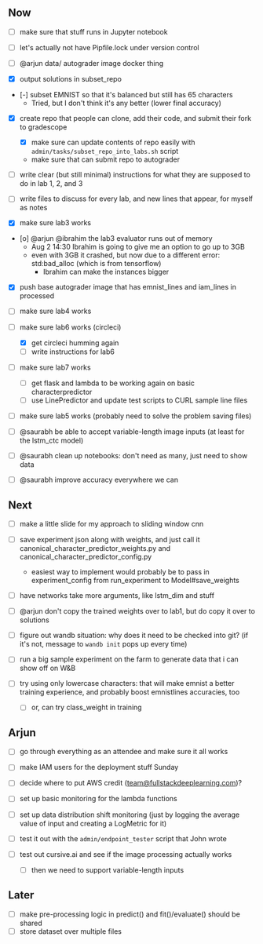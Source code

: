 ## Now

- [ ] make sure that stuff runs in Jupyter notebook

- [ ] let's actually not have Pipfile.lock under version control

- [ ] @arjun data/ autograder image docker thing

- [x] output solutions in subset_repo
- [-] subset EMNIST so that it's balanced but still has 65 characters
    - Tried, but I don't think it's any better (lower final accuracy)

- [x] create repo that people can clone, add their code, and submit their fork to gradescope
    - [x] make sure can update contents of repo easily with `admin/tasks/subset_repo_into_labs.sh` script
    - make sure that can submit repo to autograder

- [ ] write clear (but still minimal) instructions for what they are supposed to do in lab 1, 2, and 3

- [ ] write files to discuss for every lab, and new lines that appear, for myself as notes

- [x] make sure lab3 works

- [o] @arjun @ibrahim the lab3 evaluator runs out of memory
    - Aug 2 14:30 Ibrahim is going to give me an option to go up to 3GB
    - even with 3GB it crashed, but now due to a different error: std:bad_alloc (which is from tensorflow)
        - Ibrahim can make the instances bigger

- [x] push base autograder image that has emnist_lines and iam_lines in processed

- [ ] make sure lab4 works

- [ ] make sure lab6 works (circleci)
    - [x] get circleci humming again
    - [ ] write instructions for lab6

- [ ] make sure lab7 works
    - [ ] get flask and lambda to be working again on basic characterpredictor
    - [ ] use LinePredictor and update test scripts to CURL sample line files

- [ ] make sure lab5 works (probably need to solve the problem saving files)

- [ ] @saurabh be able to accept variable-length image inputs (at least for the lstm_ctc model)
- [ ] @saurabh clean up notebooks: don't need as many, just need to show data
- [ ] @saurabh improve accuracy everywhere we can

## Next

- [ ] make a little slide for my approach to sliding window cnn

- [ ] save experiment json along with weights, and just call it canonical_character_predictor_weights.py and canonical_character_predictor_config.py
    - easiest way to implement would probably be to pass in experiment_config from run_experiment to Model#save_weights
- [ ] have networks take more arguments, like lstm_dim and stuff

- [ ] @arjun don't copy the trained weights over to lab1, but do copy it over to solutions

- [ ] figure out wandb situation: why does it need to be checked into git? (if it's not, message to `wandb init` pops up every time)

- [ ] run a big sample experiment on the farm to generate data that i can show off on W&B

- [ ] try using only lowercase characters: that will make emnist a better training experience, and probably boost emnistlines accuracies, too
    - [ ] or, can try class_weight in training

## Arjun


- [ ] go through everything as an attendee and make sure it all works

- [ ] make IAM users for the deployment stuff Sunday
- [ ] decide where to put AWS credit (team@fullstackdeeplearning.com)?

- [ ] set up basic monitoring for the lambda functions
- [ ] set up data distribution shift monitoring (just by logging the average value of input and creating a LogMetric for it)
- [ ] test it out with the `admin/endpoint_tester` script that John wrote
- [ ] test out cursive.ai and see if the image processing actually works
    - [ ] then we need to support variable-length inputs

## Later

- [ ] make pre-processing logic in predict() and fit()/evaluate() should be shared
- [ ] store dataset over multiple files
